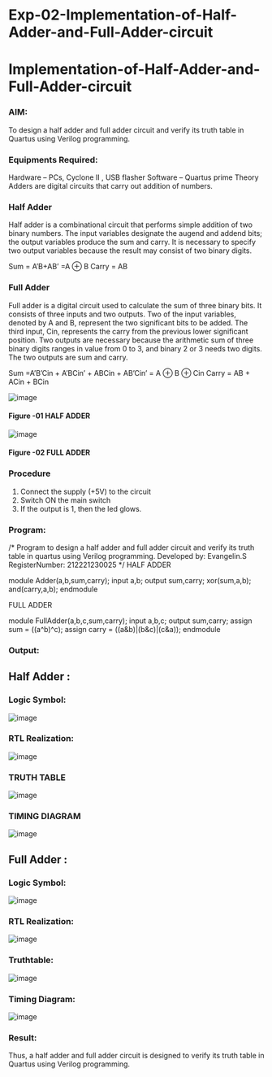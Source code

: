 # Exp-02-Implementation-of-Half-Adder-and-Full-Adder-circuit

# Implementation-of-Half-Adder-and-Full-Adder-circuit
### AIM:
To design a half adder and full adder circuit and verify its truth table in Quartus using Verilog programming.

### Equipments Required:
Hardware – PCs, Cyclone II , USB flasher
Software – Quartus prime
Theory
Adders are digital circuits that carry out addition of numbers.

### Half Adder
Half adder is a combinational circuit that performs simple addition of two binary numbers. The input variables designate the augend and addend bits; the output variables produce the sum and carry. It is necessary to specify two output variables because the result may consist of two binary digits.

Sum = A’B+AB’ =A ⊕ B Carry = AB

### Full Adder
Full adder is a digital circuit used to calculate the sum of three binary bits. It consists of three inputs and two outputs. Two of the input variables, denoted by A and B, represent the two significant bits to be added. The third input, Cin, represents the carry from the previous lower significant position. Two outputs are necessary because the arithmetic sum of three binary digits ranges in value from 0 to 3, and binary 2 or 3 needs two digits. The two outputs are sum and carry.

Sum =A’B’Cin + A’BCin’ + ABCin + AB’Cin’ = A ⊕ B ⊕ Cin Carry = AB + ACin + BCin

 ![image](https://user-images.githubusercontent.com/36288975/163552156-a13e5a56-c638-4110-97d9-8896907c8d25.png)

#### Figure -01 HALF ADDER 


![image](https://user-images.githubusercontent.com/36288975/163552057-b3547877-6d07-45b4-b7e0-bcfebfad9e1d.png)

#### Figure -02 FULL ADDER 

### Procedure

1. Connect the supply (+5V) to the circuit
2. Switch ON the main switch
3. If the output is 1, then the led glows.
### Program:
/*
Program to design a half adder and full adder circuit and verify its truth table in quartus using Verilog programming.
Developed by: Evangelin.S
RegisterNumber:  212221230025
*/
HALF ADDER

module Adder(a,b,sum,carry);
input a,b;
output sum,carry;
xor(sum,a,b);
and(carry,a,b);
endmodule 

FULL ADDER

module FullAdder(a,b,c,sum,carry);
input a,b,c;
output sum,carry;
assign sum = ((a^b)^c);
assign carry = ((a&b)|(b&c)|(c&a));
endmodule

### Output:
## Half Adder :
### Logic Symbol:
![image](https://user-images.githubusercontent.com/94219798/166143129-491db209-acc1-48d4-8749-8acdf418b735.png)

### RTL Realization:
![image](https://user-images.githubusercontent.com/94219798/166143157-50f7143d-8842-4301-b2c2-071deafde956.png)

### TRUTH TABLE 
![image](https://user-images.githubusercontent.com/94219798/166143172-63ab4593-681f-49b9-b981-6e1dbca9d554.png)

### TIMING DIAGRAM
![image](https://user-images.githubusercontent.com/94219798/166143263-d21f1d06-e36d-40e9-bb51-2dc9b3ca417e.png)

## Full Adder :
### Logic Symbol:
![image](https://user-images.githubusercontent.com/94219798/166143311-61697e35-50cc-44c7-a04d-1e8bb2974ff4.png)
### RTL Realization:
![image](https://user-images.githubusercontent.com/94219798/166143316-992c165a-2291-487f-8aac-5b20cce32386.png)
### Truthtable:
![image](https://user-images.githubusercontent.com/94219798/166143326-336a0dfd-604e-498a-98a2-5bde6076dc20.png)
### Timing Diagram:
![image](https://user-images.githubusercontent.com/94219798/166143336-e51cccbc-d332-4868-a056-15adef5c84d7.png)


### Result:
Thus, a half adder and full adder circuit is designed to verify its truth table in Quartus using Verilog programming.
